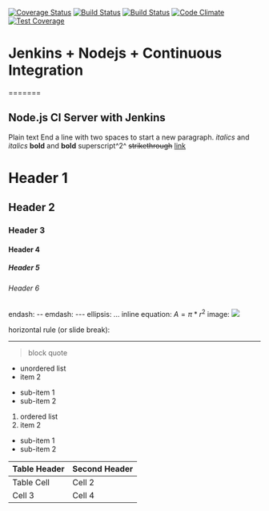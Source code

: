 [![Coverage Status](https://coveralls.io/repos/hafeez-syed/jenkins_nodejs_ci/badge.svg?branch=master&service=github)](https://coveralls.io/github/hafeez-syed/jenkins_nodejs_ci?branch=master) [![Build Status](http://syed-hafeez.com:8080/job/TestProject_Jenkins_Nodejs_CI/badge/icon)]() [![Build Status](https://travis-ci.org/hafeez-syed/jenkins_nodejs_ci.svg?branch=master)](https://travis-ci.org/hafeez-syed/jenkins_nodejs_ci) [![Code Climate](https://codeclimate.com/github/hafeez-syed/jenkins_nodejs_ci/badges/gpa.svg)](https://codeclimate.com/github/hafeez-syed/jenkins_nodejs_ci) [![Test Coverage](https://codeclimate.com/github/hafeez-syed/jenkins_nodejs_ci/badges/coverage.svg)](https://codeclimate.com/github/hafeez-syed/jenkins_nodejs_ci/coverage)

# Jenkins + Nodejs + Continuous Integration
=======
 
## Node.js CI Server with Jenkins

Plain text
End a line with two spaces to start a new paragraph.
*italics* and _italics_
**bold** and __bold__
superscript^2^
~~strikethrough~~
[link](www.rstudio.com)
# Header 1
## Header 2
### Header 3
#### Header 4
##### Header 5
###### Header 6
endash: --
emdash: ---
ellipsis: ...
inline equation: $A = \pi*r^{2}$
image: ![](path/to/smallorb.png)

horizontal rule (or slide break):
***
> block quote
* unordered list
* item 2
 + sub-item 1
 + sub-item 2

1. ordered list
2. item 2
 + sub-item 1
 + sub-item 2


Table Header | Second Header
------------- | -------------
Table Cell | Cell 2
Cell 3 | Cell 4